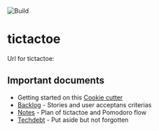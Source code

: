 ![Build](https://github.com/skjohansen/REPO/actions/workflows/ci.yml/badge.svg)

# tictactoe

Url for tictactoe:

## Important documents
* Getting started on this [Cookie cutter](cookie.md)
* [Backlog](Backlog.md) - Stories and user acceptans criterias
* [Notes](Notes.md) - Plan of tictactoe and Pomodoro flow
* [Techdebt](Techdebt.md) - Put aside but not forgotten
